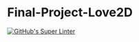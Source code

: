 # Final-Project-Love2D

[![GitHub's Super Linter](https://github.com/Seti-Ngabo/Final-Project-Love2D/workflows/GitHub's%20Super%20Linter/badge.svg)](https://github.com/Seti-Ngabo/Final-Project-Love2D/actions)
